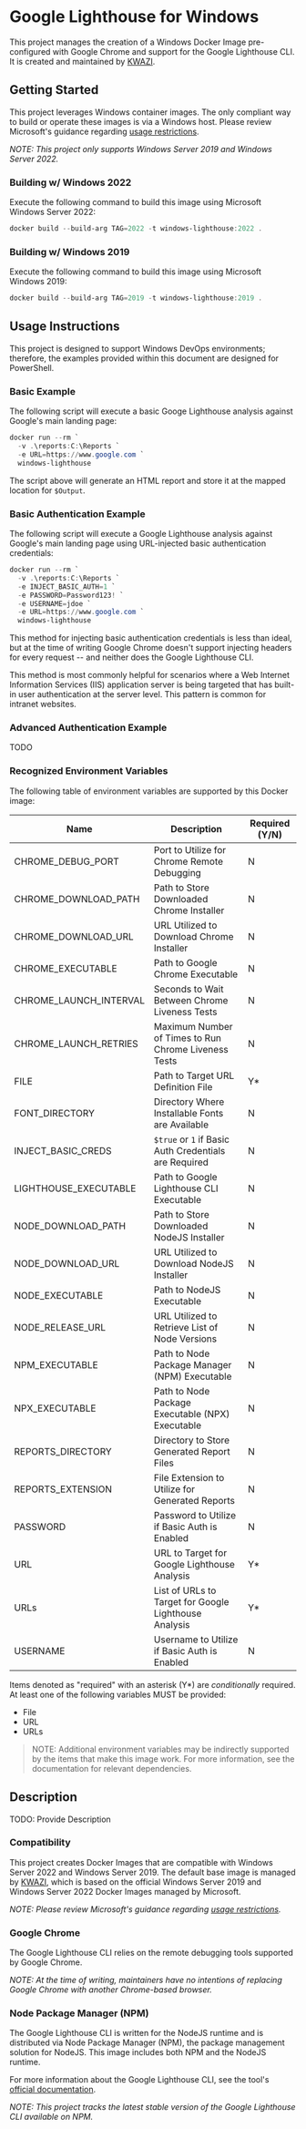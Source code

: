# Google Lighthouse for Windows

This project manages the creation of a Windows Docker Image pre-configured with Google Chrome and support for the Google Lighthouse CLI. It is created and maintained by [KWAZI](https://kwazi.io).

## Getting Started

This project leverages Windows container images. The only compliant way to build or operate these images is via a Windows host. Please review Microsoft's guidance regarding [usage restrictions](https://hub.docker.com/_/microsoft-windows-server/).

*NOTE: This project only supports Windows Server 2019 and Windows Server 2022.*

### Building w/ Windows 2022

Execute the following command to build this image using Microsoft Windows Server 2022:

```PowerShell
docker build --build-arg TAG=2022 -t windows-lighthouse:2022 .
```

### Building w/ Windows 2019

Execute the following command to build this image using Microsoft Windows 2019:

```PowerShell
docker build --build-arg TAG=2019 -t windows-lighthouse:2019 .
```

## Usage Instructions

This project is designed to support Windows DevOps environments; therefore, the examples provided within this document are designed for PowerShell.

### Basic Example

The following script will execute a basic Googe Lighthouse analysis against Google's main landing page:

```PowerShell
docker run --rm `
  -v .\reports:C:\Reports `
  -e URL=https://www.google.com `
  windows-lighthouse
```

The script above will generate an HTML report and store it at the mapped location for `$Output`.

### Basic Authentication Example

The following script will execute a Google Lighthouse analysis against Google's main landing page using URL-injected basic authentication credentials:

```PowerShell
docker run --rm `
  -v .\reports:C:\Reports `
  -e INJECT_BASIC_AUTH=1 `
  -e PASSWORD=Password123! `
  -e USERNAME=jdoe `
  -e URL=https://www.google.com `
  windows-lighthouse
```

This method for injecting basic authentication credentials is less than ideal, but at the time of writing Google Chrome doesn't support injecting headers for every request -- and neither does the Google Lighthouse CLI.

This method is most commonly helpful for scenarios where a Web Internet Information Services (IIS) application server is being targeted that has built-in user authentication at the server level. This pattern is common for intranet websites.

### Advanced Authentication Example

TODO

### Recognized Environment Variables

The following table of environment variables are supported by this Docker image:

Name | Description | Required (Y/N)
--- | --- | ---
CHROME_DEBUG_PORT | Port to Utilize for Chrome Remote Debugging | N
CHROME_DOWNLOAD_PATH | Path to Store Downloaded Chrome Installer | N
CHROME_DOWNLOAD_URL | URL Utilized to Download Chrome Installer | N
CHROME_EXECUTABLE | Path to Google Chrome Executable | N
CHROME_LAUNCH_INTERVAL | Seconds to Wait Between Chrome Liveness Tests | N
CHROME_LAUNCH_RETRIES | Maximum Number of Times to Run Chrome Liveness Tests | N
FILE | Path to Target URL Definition File | Y*
FONT_DIRECTORY | Directory Where Installable Fonts are Available | N
INJECT_BASIC_CREDS | `$true` or `1` if Basic Auth Credentials are Required | N
LIGHTHOUSE_EXECUTABLE | Path to Google Lighthouse CLI Executable | N
NODE_DOWNLOAD_PATH | Path to Store Downloaded NodeJS Installer | N
NODE_DOWNLOAD_URL | URL Utilized to Download NodeJS Installer | N
NODE_EXECUTABLE | Path to NodeJS Executable | N
NODE_RELEASE_URL | URL Utilized to Retrieve List of Node Versions | N
NPM_EXECUTABLE | Path to Node Package Manager (NPM) Executable | N
NPX_EXECUTABLE | Path to Node Package Executable (NPX) Executable | N
REPORTS_DIRECTORY | Directory to Store Generated Report Files | N
REPORTS_EXTENSION | File Extension to Utilize for Generated Reports | N
PASSWORD | Password to Utilize if Basic Auth is Enabled | N
URL | URL to Target for Google Lighthouse Analysis | Y*
URLs | List of URLs to Target for Google Lighthouse Analysis | Y*
USERNAME | Username to Utilize if Basic Auth is Enabled | N

Items denoted as "required" with an asterisk (Y*) are _conditionally_ required. At least one of the following variables MUST be provided:

* File
* URL
* URLs

> NOTE: Additional environment variables may be indirectly supported by the items that make this image work. For more information, see the documentation for relevant dependencies.

## Description

TODO: Provide Description

### Compatibility

This project creates Docker Images that are compatible with Windows Server 2022 and Windows Server 2019. The default base image is managed by [KWAZI](https://kwazi.io), which is based on the official Windows Server 2019 and Windows Server 2022 Docker Images managed by Microsoft.

*NOTE: Please review Microsoft's guidance regarding [usage restrictions](https://hub.docker.com/_/microsoft-windows-server/).*

### Google Chrome

The Google Lighthouse CLI relies on the remote debugging tools supported by Google Chrome.

*NOTE: At the time of writing, maintainers have no intentions of replacing Google Chrome with another Chrome-based browser.*

### Node Package Manager (NPM)

The Google Lighthouse CLI is written for the NodeJS runtime and is distributed via Node Package Manager (NPM), the package management solution for NodeJS. This image includes both NPM and the NodeJS runtime.

For more information about the Google Lighthouse CLI, see the tool's [official documentation](https://github.com/GoogleChrome/lighthouse).

*NOTE: This project tracks the latest stable version of the Google Lighthouse CLI available on NPM.*
